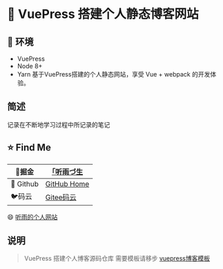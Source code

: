 # :bookmark: VuePress 搭建个人静态博客网站

## :car: 环境

- VuePress
- Node 8+
- Yarn
基于VuePress搭建的个人静态网站，享受 Vue + webpack 的开发体验。

## 简述

记录在不断地学习过程中所记录的笔记

## :star: Find Me

| :car:掘金                  | [｢听雨づ生](https://juejin.cn/user/3122268754411863) |
| -------------------------- | ----------------------------------------------------------- |
| :beer: ​Github              | [GitHub Home](https://github.com/7tingyu)                |
| :bird:码云                 | [Gitee码云](https://gitee.com/yu7)                   |


:smile: [听雨的个人网站](https://yu7.gitee.io/)
## 说明

> VuePress 搭建个人博客源码仓库
> 需要模板请移步 [vuepress博客模板](https://gitee.com/yu7/blog-templete/)
